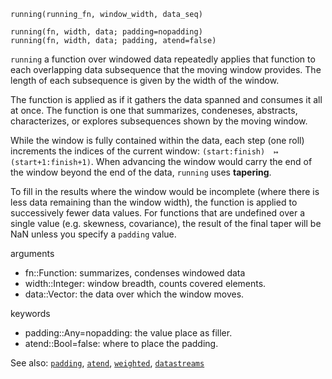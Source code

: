 ```
running(running_fn, window_width, data_seq)

running(fn, width, data; padding=nopadding)
running(fn, width, data; padding, atend=false)
```

`running` a function over windowed data repeatedly
applies that function to each overlapping data subsequence
that the moving window provides.  The length of
each subsequence is given by the width of the window.

The function is applied as if it gathers the data spanned
and consumes it all at once. 
The function is one that summarizes, condeneses,
abstracts, characterizes, or explores 
subsequences shown by the moving window.

While the window is fully contained within the data,
each step (one roll) increments the indices of the current window:
`(start:finish)  ↦  (start+1:finish+1)`.
When advancing the window would carry the end of the window
beyond the end of the data, `running` uses __tapering__.

To fill in the results where the window would be incomplete
(where there is less data remaining than the window width),
the function is applied to successively fewer data values.
For functions that are undefined over a single value
(e.g. skewness, covariance), the result of the final taper
will be NaN unless you specify a `padding` value.

arguments
- fn::Function:     summarizes, condenses windowed data
- width::Integer:   window breadth, counts covered elements.
- data::Vector:     the data over which the window moves.

keywords
- padding::Any=nopadding: the value place as filler.
- atend::Bool=false:      where to place the padding.

See also: [`padding`](padding.md), 
          [`atend`](atend.md),
          [`weighted`](weighted.md),
          [`datastreams`](datastreams.md)


